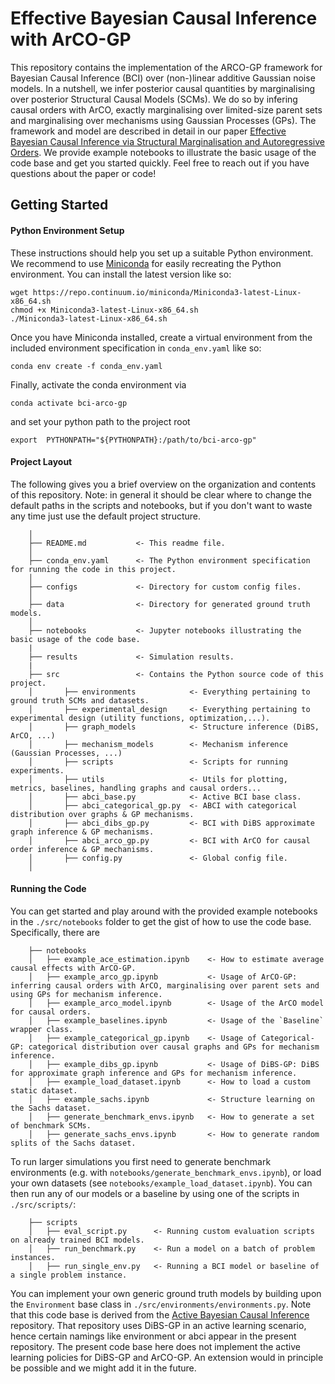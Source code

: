 # Effective Bayesian Causal Inference with ArCO-GP

This repository contains the implementation of the ARCO-GP framework for Bayesian Causal Inference (BCI) over (non-)linear additive Gaussian noise models.
In a nutshell, we infer posterior causal quantities by marginalising over posterior Structural Causal Models (SCMs).
We do so by infering causal orders with ArCO, exactly marginalising over limited-size parent sets and marginalising over mechanisms using Gaussian Processes (GPs). 
The framework and model are described in detail in our paper [Effective Bayesian Causal Inference via Structural Marginalisation and Autoregressive Orders](https://arxiv.org/abs/2402.14781).
We provide example notebooks to illustrate the basic usage of the code base and get you started quickly.
Feel free to reach out if you have questions about the paper or code!


## Getting Started

#### Python Environment Setup

These instructions should help you set up a suitable Python environment. We recommend to use [Miniconda](https://docs.conda.io/en/latest/miniconda.html) for easily recreating the Python environment. You can install the latest version like so:

```
wget https://repo.continuum.io/miniconda/Miniconda3-latest-Linux-x86_64.sh
chmod +x Miniconda3-latest-Linux-x86_64.sh
./Miniconda3-latest-Linux-x86_64.sh
```

Once you have Miniconda installed, create a virtual environment from the included environment specification in `conda_env.yaml` like so:

```
conda env create -f conda_env.yaml
```

Finally, activate the conda environment via 
```
conda activate bci-arco-gp
```
and set your python path to the project root
```
export  PYTHONPATH="${PYTHONPATH}:/path/to/bci-arco-gp"
```

#### Project Layout

The following gives you a brief overview on the organization and contents of this repository.
Note: in general it should be clear where to change the default paths in the scripts and notebooks, but if you don't want to waste any time just use the default project structure.

```
    │
    ├── README.md           <- This readme file.
    │
    ├── conda_env.yaml      <- The Python environment specification for running the code in this project.
    │
    ├── configs	            <- Directory for custom config files.
    │
    ├── data                <- Directory for generated ground truth models.
    │
    ├── notebooks           <- Jupyter notebooks illustrating the basic usage of the code base.
    |
    ├── results             <- Simulation results.
    |
    ├── src                 <- Contains the Python source code of this project.
    │       ├── environments            <- Everything pertaining to ground truth SCMs and datasets.
    │       ├── experimental_design     <- Everything pertaining to experimental design (utility functions, optimization,...).
    │       ├── graph_models            <- Structure inference (DiBS, ArCO, ...)
    │       ├── mechanism_models        <- Mechanism inference (Gaussian Processes, ...)
    │       ├── scripts                 <- Scripts for running experiments.
    │       ├── utils                   <- Utils for plotting, metrics, baselines, handling graphs and causal orders...
    │       ├── abci_base.py            <- Active BCI base class.
    │       ├── abci_categorical_gp.py  <- ABCI with categorical distribution over graphs & GP mechanisms.
    │       ├── abci_dibs_gp.py         <- BCI with DiBS approximate graph inference & GP mechanisms.
    │       ├── abci_arco_gp.py         <- BCI with ArCO for causal order inference & GP mechanisms.
    │       ├── config.py               <- Global config file.
    │
```

#### Running the Code

You can get started and play around with the provided example notebooks in the `./src/notebooks` folder to get the gist of how to use the code base. Specifically, there are
```
    ├── notebooks
    │   ├── example_ace_estimation.ipynb    <- How to estimate average causal effects with ArCO-GP.
    │   ├── example_arco_gp.ipynb           <- Usage of ArCO-GP: inferring causal orders with ArCO, marginalising over parent sets and using GPs for mechanism inference.
    │   ├── example_arco_model.ipynb        <- Usage of the ArCO model for causal orders.
    │   ├── example_baselines.ipynb         <- Usage of the `Baseline` wrapper class.
    │   ├── example_categorical_gp.ipynb    <- Usage of Categorical-GP: categorical distribution over causal graphs and GPs for mechanism inference.
    │   ├── example_dibs_gp.ipynb           <- Usage of DiBS-GP: DiBS for approximate graph inference and GPs for mechanism inference.
    │   ├── example_load_dataset.ipynb      <- How to load a custom static dataset.
    │   ├── example_sachs.ipynb             <- Structure learning on the Sachs dataset.
    │   ├── generate_benchmark_envs.ipynb   <- How to generate a set of benchmark SCMs.
    │   ├── generate_sachs_envs.ipynb       <- How to generate random splits of the Sachs dataset.
```

To run larger simulations you first need to generate benchmark environments (e.g. with `notebooks/generate_benchmark_envs.ipynb`), or load your own datasets (see `notebooks/example_load_dataset.ipynb`).
You can then run any of our models or a baseline by using one of the scripts in `./src/scripts/`:
```
    ├── scripts
    │   ├── eval_script.py      <- Running custom evaluation scripts on already trained BCI models.
    │   ├── run_benchmark.py    <- Run a model on a batch of problem instances.
    │   ├── run_single_env.py   <- Running a BCI model or baseline of a single problem instance.
```


You can implement your own generic ground truth models by building upon the `Environment` base class in `./src/environments/environments.py`.
Note that this code base is derived from the [Active Bayesian Causal Inference](https://github.com/chritoth/active-bayesian-causal-inference) repository.
That repository uses DiBS-GP in an active learning scenario, hence certain namings like environment or abci appear in the present repository.
The present code base here does not implement the active learning policies for DiBS-GP and ArCO-GP.
An extension would in principle be possible and we might add it in the future.




